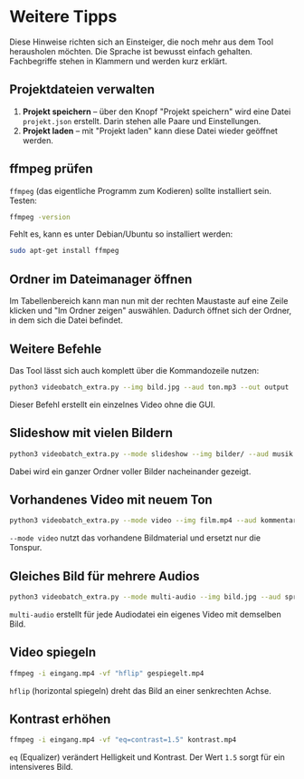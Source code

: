 # Weitere Tipps

Diese Hinweise richten sich an Einsteiger, die noch mehr aus dem Tool herausholen möchten. Die Sprache ist bewusst einfach gehalten. Fachbegriffe stehen in Klammern und werden kurz erklärt.

## Projektdateien verwalten

1. **Projekt speichern** – über den Knopf "Projekt speichern" wird eine Datei `projekt.json` erstellt. Darin stehen alle Paare und Einstellungen.
2. **Projekt laden** – mit "Projekt laden" kann diese Datei wieder geöffnet werden.

## ffmpeg prüfen

`ffmpeg` (das eigentliche Programm zum Kodieren) sollte installiert sein. Testen:

```bash
ffmpeg -version
```

Fehlt es, kann es unter Debian/Ubuntu so installiert werden:

```bash
sudo apt-get install ffmpeg
```

## Ordner im Dateimanager öffnen

Im Tabellenbereich kann man nun mit der rechten Maustaste auf eine Zeile klicken und "Im Ordner zeigen" auswählen. Dadurch öffnet sich der Ordner, in dem sich die Datei befindet.

## Weitere Befehle

Das Tool lässt sich auch komplett über die Kommandozeile nutzen:

```bash
python3 videobatch_extra.py --img bild.jpg --aud ton.mp3 --out output
```

Dieser Befehl erstellt ein einzelnes Video ohne die GUI.

## Slideshow mit vielen Bildern
```bash
python3 videobatch_extra.py --mode slideshow --img bilder/ --aud musik.mp3 --out output
```
Dabei wird ein ganzer Ordner voller Bilder nacheinander gezeigt.

## Vorhandenes Video mit neuem Ton
```bash
python3 videobatch_extra.py --mode video --img film.mp4 --aud kommentar.mp3 --out output
```
`--mode video` nutzt das vorhandene Bildmaterial und ersetzt nur die Tonspur.

## Gleiches Bild für mehrere Audios
```bash
python3 videobatch_extra.py --mode multi-audio --img bild.jpg --aud sprache*.mp3 --out output
```
`multi-audio` erstellt für jede Audiodatei ein eigenes Video mit demselben Bild.

## Video spiegeln
```bash
ffmpeg -i eingang.mp4 -vf "hflip" gespiegelt.mp4
```
`hflip` (horizontal spiegeln) dreht das Bild an einer senkrechten Achse.

## Kontrast erhöhen
```bash
ffmpeg -i eingang.mp4 -vf "eq=contrast=1.5" kontrast.mp4
```
`eq` (Equalizer) verändert Helligkeit und Kontrast. Der Wert `1.5` sorgt für ein intensiveres Bild.

